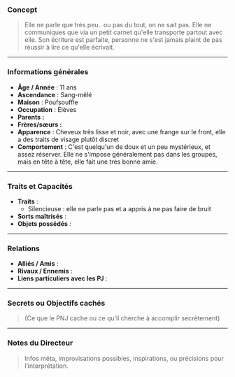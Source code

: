 ### Concept
> Elle ne parle que très peu.. ou pas du tout, on ne sait pas. Elle ne communiques que via un petit carnet qu'elle transporte partout avec elle. Son écriture est parfaite, personne ne s'est jamais plaint de pas réussir à lire ce qu'elle écrivait.

---

### Informations générales
- **Âge / Année** : 11 ans
- **Ascendance** : Sang-mêlé
- **Maison** : Poufsouffle
- **Occupation** : Élèves
- **Parents :**
- **Frères/sœurs :**
- **Apparence** : Cheveux très lisse et noir, avec une frange sur le front, elle a des traits de visage plutôt discret
- **Comportement** : C'est quelqu'un de doux et un peu mystérieux, et assez réserver. Elle ne s'impose généralement pas dans les groupes, mais en tête à tête, elle fait une très bonne amie.
---
### Traits et Capacités
- **Traits** : 
	- Silencieuse : elle ne parle pas et a appris à ne pas faire de bruit
- **Sorts maîtrisés** : 
- **Objets possédés** : 

---

### Relations
- **Alliés / Amis** : 
- **Rivaux / Ennemis** : 
- **Liens particuliers avec les PJ** : 

---

### Secrets ou Objectifs cachés
> (Ce que le PNJ cache ou ce qu’il cherche à accomplir secrètement)

---

### Notes du Directeur
> Infos méta, improvisations possibles, inspirations, ou précisions pour l’interprétation.


